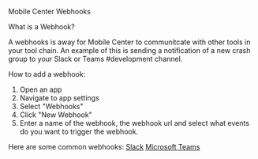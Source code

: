 Mobile Center Webhooks 

What is a Webhook?

A webhooks is away for Mobile Center to communitcate with other tools in your tool chain.  An example of this is sending a notification of a new crash group to your Slack or Teams #development channel. 

How to add a webhook:

1) Open an app
2) Navigate to app settings
3) Select "Webhooks"
4) Click "New Webhook"
5) Enter a name of the webhook, the webhook url and select what events do you want to trigger the webhook.

Here are some common webhooks:
[Slack](https://slack.com/apps/A0F7XDUAZ-incoming-webhooks)
[Microsoft Teams](https://msdn.microsoft.com/en-us/microsoft-teams/connectors)
